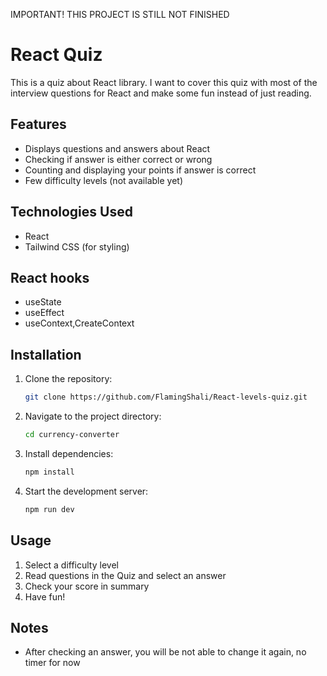 IMPORTANT! THIS PROJECT IS STILL NOT FINISHED

# React Quiz

This is a quiz about React library. I want to cover this quiz with most of the interview questions for React and make some fun instead of just reading.

## Features

- Displays questions and answers about React
- Checking if answer is either correct or wrong
- Counting and displaying your points if answer is correct
- Few difficulty levels (not available yet)

## Technologies Used

- React
- Tailwind CSS (for styling)

## React hooks

- useState
- useEffect
- useContext,CreateContext

## Installation

1. Clone the repository:
   ```sh
   git clone https://github.com/FlamingShali/React-levels-quiz.git
   ```
2. Navigate to the project directory:
   ```sh
   cd currency-converter
   ```
3. Install dependencies:
   ```sh
   npm install
   ```
4. Start the development server:
   ```sh
   npm run dev
   ```

## Usage

1. Select a difficulty level 
2. Read questions in the Quiz and select an answer
3. Check your score in summary
4. Have fun!

## Notes

- After checking an answer, you will be not able to change it again, no timer for now 
